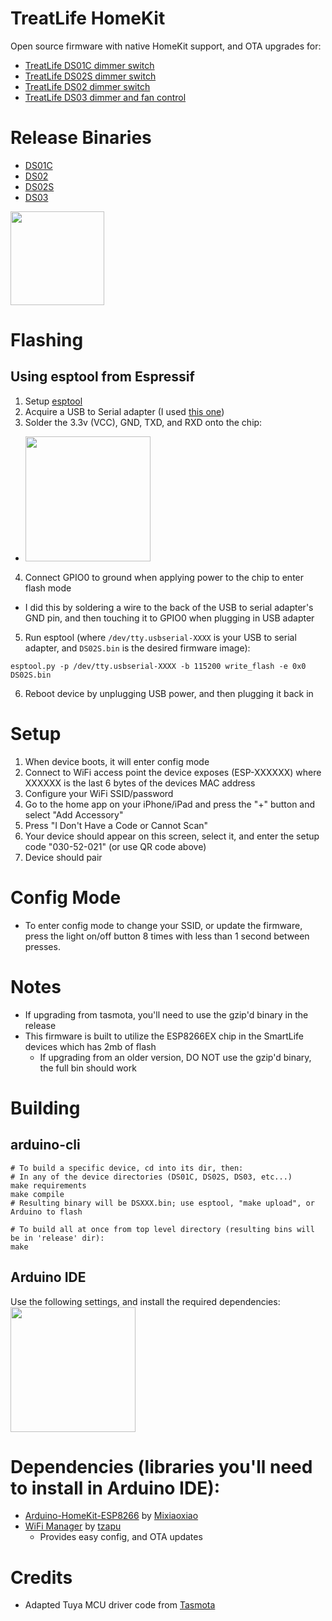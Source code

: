 # TreatLife HomeKit
Open source firmware with native HomeKit support, and OTA upgrades for:
* [TreatLife DS01C dimmer switch](https://smile.amazon.com/dp/B07PJTLB7Z)
* [TreatLife DS02S dimmer switch](https://smile.amazon.com/dp/B07YKFSWJN)
* [TreatLife DS02 dimmer switch](https://smile.amazon.com/dp/B08R89VNMV)
* [TreatLife DS03 dimmer and fan control](https://smile.amazon.com/dp/B086PPRWL7)

# Release Binaries
* [DS01C](https://github.com/paullj1/TreatLife-HomeKit/releases/download/1.8.1/DS01C.bin)
* [DS02](https://github.com/paullj1/TreatLife-HomeKit/releases/download/1.8.1/DS02.bin)
* [DS02S](https://github.com/paullj1/TreatLife-HomeKit/releases/download/1.8.1/DS02S.bin)
* [DS03](https://github.com/paullj1/TreatLife-HomeKit/releases/download/1.8.1/DS03.bin)

<img src="https://github.com/paullj1/TreatLife-HomeKit/raw/main/qrcode.svg" width="150" />

# Flashing
## Using esptool from Espressif
1. Setup [esptool](https://github.com/espressif/esptool)
2. Acquire a USB to Serial adapter (I used [this one](https://www.amazon.com/dp/B07VV4B2MJ/ref=cm_sw_em_r_mt_dp_CZATT3CMYZNYN2QMV9KD?_encoding=UTF8&psc=1))
3. Solder the 3.3v (VCC), GND, TXD, and RXD onto the chip:
  * <img src="https://github.com/paullj1/TreatLife-HomeKit/raw/main/Images/Flash.jpg" width="200" />
4. Connect GPIO0 to ground when applying power to the chip to enter flash mode
  * I did this by soldering a wire to the back of the USB to serial adapter's GND pin, and then touching it to GPIO0 when plugging in USB adapter
5. Run esptool (where `/dev/tty.usbserial-XXXX` is your USB to serial adapter, and `DS02S.bin` is the desired firmware image):
```
esptool.py -p /dev/tty.usbserial-XXXX -b 115200 write_flash -e 0x0 DS02S.bin
```
6. Reboot device by unplugging USB power, and then plugging it back in

# Setup
1. When device boots, it will enter config mode
2. Connect to WiFi access point the device exposes (ESP-XXXXXX) where XXXXXX is the last 6 bytes of the devices MAC address
3. Configure your WiFi SSID/password
4. Go to the home app on your iPhone/iPad and press the "+" button and select "Add Accessory"
5. Press "I Don't Have a Code or Cannot Scan"
6. Your device should appear on this screen, select it, and enter the setup code "030-52-021" (or use QR code above)
7. Device should pair

# Config Mode
* To enter config mode to change your SSID, or update the firmware, press the light on/off button 8 times with less than 1 second between presses.

# Notes
* If upgrading from tasmota, you'll need to use the gzip'd binary in the release
* This firmware is built to utilize the ESP8266EX chip in the SmartLife devices
  which has 2mb of flash
  * If upgrading from an older version, DO NOT use the gzip'd binary, the full
    bin should work

# Building
## arduino-cli
```
# To build a specific device, cd into its dir, then:
# In any of the device directories (DS01C, DS02S, DS03, etc...)
make requirements
make compile
# Resulting binary will be DSXXX.bin; use esptool, "make upload", or Arduino to flash

# To build all at once from top level directory (resulting bins will be in 'release' dir):
make
```

## Arduino IDE
Use the following settings, and install the required dependencies:<br />
<img src="https://github.com/paullj1/TreatLife-HomeKit/raw/main/Images/Arduino%20Settings.png" width="200" />

# Dependencies (libraries you'll need to install in Arduino IDE):
* [Arduino-HomeKit-ESP8266](https://github.com/Mixiaoxiao/Arduino-HomeKit-ESP8266) by [Mixiaoxiao](https://github.com/Mixiaoxiao)
* [WiFi Manager](https://github.com/tzapu/WiFiManager) by [tzapu](https://github.com/tzapu)
  * Provides easy config, and OTA updates

# Credits
* Adapted Tuya MCU driver code from [Tasmota](https://tasmota.github.io/docs/)
